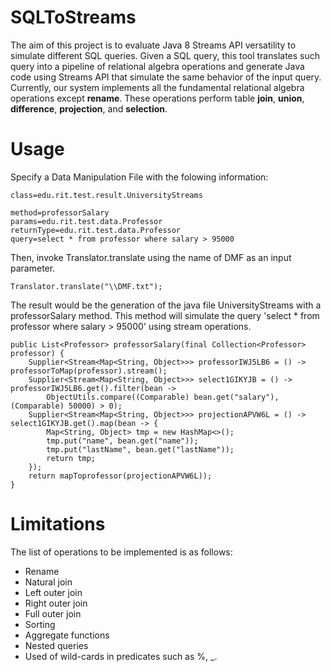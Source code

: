 # SQLToStreams
The aim of this project is to evaluate Java 8 Streams API versatility to simulate different SQL queries. Given a SQL query, this tool translates such query into a pipeline of relational algebra operations and generate Java code using Streams API that simulate the same behavior of the input query.
Currently, our system implements all the fundamental relational algebra operations except **rename**. These operations perform table **join**,
**union**, **difference**, **projection**, and **selection**.

# Usage
Specify a Data Manipulation File with the folowing information:
```
class=edu.rit.test.result.UniversityStreams

method=professorSalary
params=edu.rit.test.data.Professor
returnType=edu.rit.test.data.Professor
query=select * from professor where salary > 95000
```
Then, invoke Translator.translate using the name of DMF as an input parameter.
```
Translator.translate("\\DMF.txt");
```
The result would be the generation of the java file UniversityStreams with a professorSalary method. 
This method will simulate the query 'select * from professor where salary > 95000' using stream operations.
```
public List<Professor> professorSalary(final Collection<Professor> professor) {
    Supplier<Stream<Map<String, Object>>> professorIWJ5LB6 = () -> professorToMap(professor).stream();
    Supplier<Stream<Map<String, Object>>> select1GIKYJB = () -> professorIWJ5LB6.get().filter(bean -> 
        ObjectUtils.compare((Comparable) bean.get("salary"),(Comparable) 50000) > 0);
    Supplier<Stream<Map<String, Object>>> projectionAPVW6L = () -> select1GIKYJB.get().map(bean -> {
        Map<String, Object> tmp = new HashMap<>();
        tmp.put("name", bean.get("name"));
        tmp.put("lastName", bean.get("lastName"));
        return tmp;
    });
    return mapToprofessor(projectionAPVW6L));
}
```
# Limitations
The list of operations to be implemented is as follows:
* Rename
* Natural join
* Left outer join
* Right outer join
* Full outer join
* Sorting
* Aggregate functions
* Nested queries
* Used of wild-cards in predicates such as \%, \_. 

